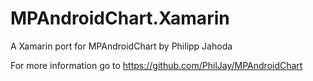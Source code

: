 # MPAndroidChart.Xamarin
A Xamarin port for MPAndroidChart by Philipp Jahoda

For more information go to https://github.com/PhilJay/MPAndroidChart
